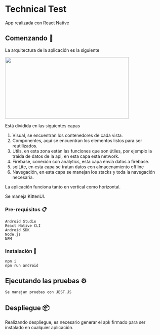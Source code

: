 # Technical Test

App realizada con React Native

## Comenzando 🚀

La arquitectura de la aplicación es la siguiente

  <img width="400" height="200" src="https://www.reactnative.guide/assets/images/rn-architecture.png">

Está dividida en las siguientes capas 

1. Visual, se encuentran los contenedores de cada vista.
2. Componentes, aquí se encuentran los elementos listos para ser reutilizados.
3. Utils, en esta zona están las funciones que son útiles, por ejemplo la traída de datos de la api, en esta capa está network.
4. Firebase, conexión con analytics, esta capa envía datos a firebase.
5. sqlLite, en esta capa se tratan datos con almacenamiento offline
6. Navegación, en esta capa se manejan los stacks y toda la navegación necesaria.

La aplicación funciona tanto en vertical como horizontal.

Se maneja KittenUI.

[logo]: https://srv-file14.gofile.io/download/F33XE4/Screen%20Shot%202020-06-21%20at%205.15.16%20PM.png
 "Logo Title Text 2"

### Pre-requisitos 📋

```
Android Studio
React Native CLI
Android SDK
Node.js
NPM 

```

### Instalación 🔧


```
npm i
npm run android
```


## Ejecutando las pruebas ⚙️

```
Se manejan pruebas con JEST.JS 
```


## Despliegue 📦

Realizando despliegue, es necesario generar el apk firmado para ser instalado en cualquier aplicación.



